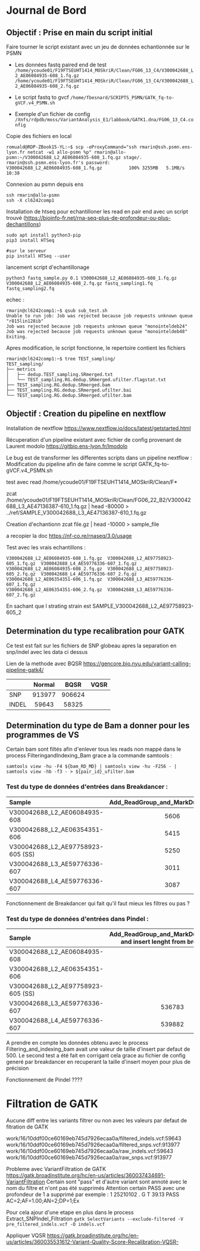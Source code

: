 # Journal de Bord



## Objectif : Prise en main du script initial
Faire tourner le script existant avec un jeu de données echantionnée sur le PSMN

- Les données fastq paired end de test 
`/home/ycoude01/F19FTSEUHT1414_MOSkriR/Clean/FG06_13_C4/V300042688_L2_AE06084935-608_1.fq.gz /home/ycoude01/F19FTSEUHT1414_MOSkriR/Clean/FG06_13_C4/V300042688_L2_AE06084935-608_2.fq.gz`

- Le script fastq to gvcf  `/home/fbesnard/SCRIPTS_PSMN/GATK_fq-to-gVCF.v4_PSMN.sh`
- Exemple d'un fichier de config ` /Xnfs/rdpdb/moss/VariantAnalysis_E1/labbook/GATK1.dna/FG06_13_C4.config`

Copie des fichiers en local 
```
romuald@RDP-ZBook15-YL:~$ scp -oProxyCommand="ssh rmarin@ssh.psmn.ens-lyon.fr netcat -w1 allo-psmn %p" rmarin@allo-psmn:~/V300042688_L2_AE06084935-608_1.fq.gz stage/.
rmarin@ssh.psmn.ens-lyon.fr's password: 
V300042688_L2_AE06084935-608_1.fq.gz          100% 3255MB   5.1MB/s   10:38 
```


Connexion au psmn depuis ens 
```
ssh rmarin@allo-psmn
ssh -X cl6242comp1
```

Installation de htseq pour echantilloner les read en pair end avec un script trouvé (https://bioinfo-fr.net/rna-seq-plus-de-profondeur-ou-plus-dechantillons)

```
sudo apt install python3-pip
pip3 install HTSeq

#sur le serveur 
pip install HTSeq --user
```

lancement script d'echantillonage 
```
python3 fastq_sample.py 0.1 V300042688_L2_AE06084935-608_1.fq.gz V300042688_L2_AE06084935-608_2.fq.gz fastq_sampling1.fq fastq_sampling2.fq
```
echec : 
```
rmarin@cl6242comp1:~$ qsub sub_test.sh
Unable to run job: Job was rejected because job requests unknown queue "r815lin128ib"
Job was rejected because job requests unknown queue "monointeldeb24"
Job was rejected because job requests unknown queue "monointeldeb48"
Exiting.

```

Apres modification, le script fonctionne, le repertoire contient les fichiers 

```
rmarin@cl6242comp1:~$ tree TEST_sampling/
TEST_sampling/
├── metrics
│   ├── dedup.TEST_sampling.SRmerged.txt
│   └── TEST_sampling.RG.dedup.SRmerged.ufilter.flagstat.txt
├── TEST_sampling.RG.dedup.SRmerged.bam
├── TEST_sampling.RG.dedup.SRmerged.ufilter.bai
└── TEST_sampling.RG.dedup.SRmerged.ufilter.bam
```

## Objectif : Creation du pipeline en nextflow

Installation de nextflow 
https://www.nextflow.io/docs/latest/getstarted.html

Récuperation d'un pipeline existant avec fichier de config provenant de Laurent modolo https://gitbio.ens-lyon.fr/lmodolo

Le bug est de transformer les differentes scripts dans un pipeline nextflow : 
Modification du pipeline afin de faire comme le script GATK_fq-to-gVCF.v4_PSMN.sh


test avec read /home/ycoude01/F19FTSEUHT1414_MOSkriR/Clean/F*

zcat /home/ycoude01/F19FTSEUHT1414_MOSkriR/Clean/FG06_22_B2/V300042688_L3_AE47136387-610_1.fq.gz | head -80000 > ../ref/SAMPLE_V300042688_L3_AE47136387-610_1.fq.gz


Creation d'echantionn 
zcat file.gz | head -10000 > sample_file 

a recopier la doc https://nf-co.re/rnaseq/3.0/usage

Test avec les vrais echantillons :
```rmarin@cl6226comp1:~/Pipeline_variant_RDP$ ls ../ref/reads/
V300042688_L2_AE06084935-608_1.fq.gz  V300042688_L2_AE97758923-605_1.fq.gz  V300042688_L4_AE59776336-607_1.fq.gz  V300042688_L2_AE06084935-608_2.fq.gz  V300042688_L2_AE97758923-605_2.fq.gz  V300042688_L4_AE59776336-607_2.fq.gz
V300042688_L2_AE06354351-606_1.fq.gz  V300042688_L3_AE59776336-607_1.fq.gz
V300042688_L2_AE06354351-606_2.fq.gz  V300042688_L3_AE59776336-607_2.fq.gz
```
En sachant que l strating strain est SAMPLE_V300042688_L2_AE97758923-605_2 

## Determination du type recalibration pour GATK

Ce test est fait sur les fichiers de SNP globeau apres la separation en snp/indel avec les data ci dessus 

Lien de la methode avec BQSR https://gencore.bio.nyu.edu/variant-calling-pipeline-gatk4/ 

| |Normal | BQSR | VQSR |
| :--------------- |:---------------:|:---------------:| -----:|
SNP | 913977 | 906624 | 
INDEL | 59643 | 58325



## Determination du type de Bam a donner pour les programmes de VS

Certain bam sont filtés afin d'enlever tous les reads non mappé dans le process FilteringandIndexing_Bam grace a la commande samtools : 

`samtools view -hu -F4 ${bam_RD_MD} | samtools view -hu -F256 - | samtools view -hb -f3 - > ${pair_id}_ufilter.bam `
### Test du type de données d'entrées dans Breakdancer : 

| Sample | Add_ReadGroup_and_MarkDuplicates_bam | Filtering_and_indexing_bam |
| :--------------- |:---------------:| -----:|
 V300042688_L2_AE06084935-608 | 5606 | 1543 |
V300042688_L2_AE06354351-606 | 5415 | 1357
V300042688_L2_AE97758923-605 (SS) | 5250 | 1391
V300042688_L3_AE59776336-607 | 3011 | 601 | 
V300042688_L4_AE59776336-607 | 3087 | 637

Fonctionnement de Breakdancer qui fait qu'il faut mieux les filtres ou pas ? 

### Test du type de données d'entrées dans Pindel : 

|Sample | Add_ReadGroup_and_MarkDuplicates_bam and insert lenght from breakdancer | Filtering_and_indexing_bam |
| :--------------- |:---------------:| -----:|
V300042688_L2_AE06084935-608 | |676709
V300042688_L2_AE06354351-606 | | 655720
V300042688_L2_AE97758923-605 (SS)  | | 63801
V300042688_L3_AE59776336-607 | 536783 | 470922
V300042688_L4_AE59776336-607 | 539882 | 473690

A prendre en compte les données obtenu avec le process Filtering_and_indexing_bam avait une valeur de taille d'insert par defaut de 500. Le second test a été fait en corrigant cela grace au fichier de config generé par breakdancer en recuperant la taille d'insert moyen pour plus de précision

Fonctionnement de Pindel ????

# Filtration de GATK 
Aucune diff entre les variants filtrer ou non avec les valeurs par defaut de fitration de GATK 

work/16/10ddf00ce60169eb745d7926ecaa0a/filtered_indels.vcf:59643
work/16/10ddf00ce60169eb745d7926ecaa0a/filtered_snps.vcf:913977
work/16/10ddf00ce60169eb745d7926ecaa0a/raw_indels.vcf:59643
work/16/10ddf00ce60169eb745d7926ecaa0a/raw_snps.vcf:913977

Probleme avec VariantFiltration de GATK https://gatk.broadinstitute.org/hc/en-us/articles/360037434691-VariantFiltration
Certain sont "pass" et d'autre variant sont annoté avec le nom du filtre et n'ont pas été supprimés 
Attention certain PASS avec une profondeur de 1 
a supprimé
par exemple : 
1	25210102	.	G	T	39.13	PASS	AC=2;AF=1.00;AN=2;DP=1;Ex

Pour cela ajour d'une etape en plus dans le process Extract_SNPIndel_Filtration
`gatk SelectVariants --exclude-filtered -V pre_filtered_indels.vcf -O indels.vcf`

Appliquer VQSR https://gatk.broadinstitute.org/hc/en-us/articles/360035531612-Variant-Quality-Score-Recalibration-VQSR-
